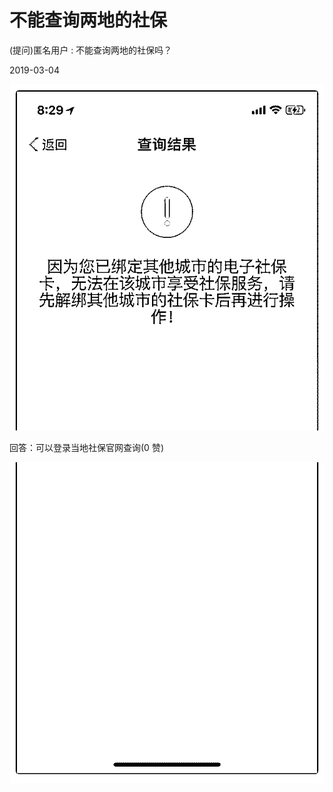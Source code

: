 # 不能查询两地的社保

(提问)匿名用户 : 不能查询两地的社保吗？

2019-03-04

![image](img/Image_009.png)

回答：可以登录当地社保官网查询(0 赞)

![image](img/Image_010.png)